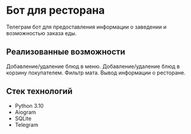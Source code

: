 # Бот для ресторана #
Телеграм бот для предоставления информации о заведении и возможностью заказа еды.

Реализованные возможности
-----------
Добавление/удаление блюд в меню.
Добавление/удаление блюд в корзину покупателем.
Фильтр мата.
Вывод информации о ресторане.


Стек технологий
---------------
- Python 3.10
- Aiogram
- SQLite
- Telegram
